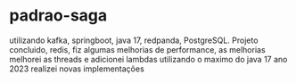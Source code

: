 # padrao-saga

utilizando kafka, springboot, java 17, redpanda, PostgreSQL.
Projeto concluido, redis, fiz algumas melhorias de performance, as melhorias melhorei as threads e adicionei lambdas utilizando o maximo do java 17
ano 2023
realizei novas implementações
